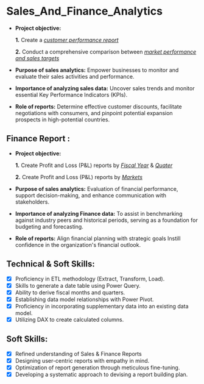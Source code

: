 # Sales_And_Finance_Analytics

- **Project objective:** 

    **1.** Create a _[customer performance report](https://github.com/pavan2000000/Sales_And_Finance_Analytics/blob/main/Sales%20Reports/Customer_Performance_Report.pdf)_ 

    **2.** Conduct a comprehensive comparison between _[market performance and sales targets](https://github.com/pavan2000000/Sales_And_Finance_Analytics/blob/main/Sales%20Reports/Market_Performance_VS_Target.pdf)_

- **Purpose of sales analytics:** Empower businesses to monitor and evaluate their sales activities and performance.

- **Importance of analyzing sales data:** Uncover sales trends and monitor essential Key Performance Indicators (KPIs).

- **Role of reports:** Determine effective customer discounts, facilitate negotiations with consumers, and pinpoint potential expansion prospects in high-potential countries.


## Finance Report :

- **Project objective:** 

    **1.** Create Profit and Loss (P&L) reports by _[Fiscal Year](https://github.com/pavan2000000/Sales_And_Finance_Analytics/blob/main/Finance%20reports/P%20%26%20L%20Year.pdf)_ & _[Quater]()_ 

   **2.** Create Profit and Loss (P&L) reports by _[Markets](https://github.com/pavan2000000/Sales_And_Finance_Analytics/blob/main/Finance%20reports/P%20%26%20L%20Quarter.pdf)_

- **Purpose of sales analytics:** Evaluation of financial performance, support decision-making, and enhance communication with stakeholders.
  
- **Importance of analyzing Finance data:** To assist in benchmarking against industry peers and historical periods, serving as a foundation for budgeting and forecasting.
  
- **Role of reports:** Align financial planning with strategic goals Instill confidence in the organization's financial outlook.


## Technical & Soft Skills:
- [x]	Proficiency in ETL methodology (Extract, Transform, Load).
- [x]	Skills to generate a date table using Power Query.
- [x]	Ability to derive fiscal months and quarters.
- [x]	Establishing data model relationships with Power Pivot.
- [x]	Proficiency in incorporating supplementary data into an existing data model.
- [x]	Utilizing DAX to create calculated columns.

## Soft Skills:
- [x]	Refined understanding of Sales & Finance Reports
- [x]	Designing user-centric reports with empathy in mind.
- [x]	Optimization of report generation through meticulous fine-tuning.
- [x]	Developing a systematic approach to devising a report building plan.
